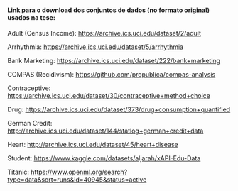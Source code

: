 #### Link para o download dos conjuntos de dados (no formato original) usados na tese:

Adult (Census Income): https://archive.ics.uci.edu/dataset/2/adult

Arrhythmia: https://archive.ics.uci.edu/dataset/5/arrhythmia

Bank Marketing: https://archive.ics.uci.edu/dataset/222/bank+marketing

COMPAS (Recidivism): https://github.com/propublica/compas-analysis

Contraceptive: https://archive.ics.uci.edu/dataset/30/contraceptive+method+choice

Drug: https://archive.ics.uci.edu/dataset/373/drug+consumption+quantified

German Credit: http://archive.ics.uci.edu/dataset/144/statlog+german+credit+data

Heart: http://archive.ics.uci.edu/dataset/45/heart+disease

Student: https://www.kaggle.com/datasets/aljarah/xAPI-Edu-Data

Titanic: https://www.openml.org/search?type=data&sort=runs&id=40945&status=active
